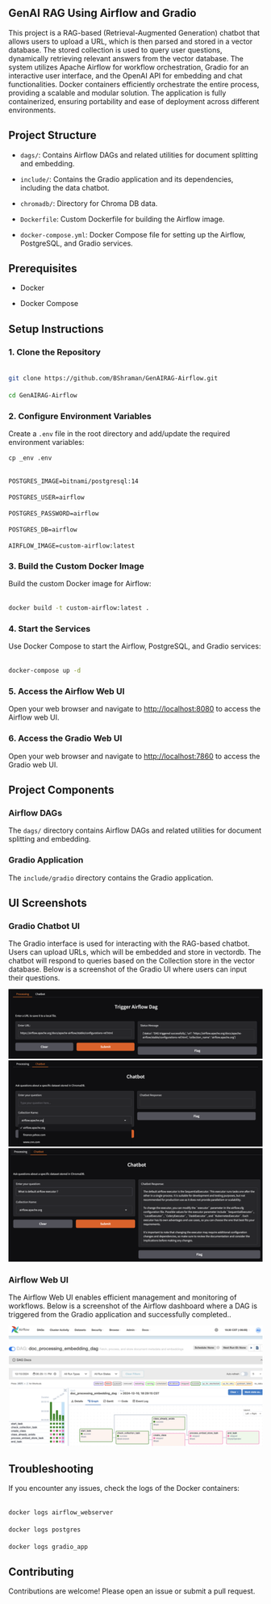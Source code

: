 ## GenAI  RAG Using Airflow and Gradio

This project is a RAG-based (Retrieval-Augmented Generation) chatbot that allows users to upload a URL, which is then parsed and stored in a vector database. The stored collection is used to query user questions, dynamically retrieving relevant answers from the vector database. The system utilizes Apache Airflow for workflow orchestration, Gradio for an interactive user interface, and the OpenAI API for embedding and chat functionalities. Docker containers efficiently orchestrate the entire process, providing a scalable and modular solution. The application is fully containerized, ensuring portability and ease of deployment across different environments.
 

## Project Structure

 

- `dags/`: Contains Airflow DAGs and related utilities for document splitting and embedding.

- `include/`: Contains the Gradio application and its dependencies, including the data chatbot.

- `chromadb/`: Directory for Chroma DB data.

- `Dockerfile`: Custom Dockerfile for building the Airflow image.

- `docker-compose.yml`: Docker Compose file for setting up the Airflow, PostgreSQL, and Gradio services.

 

## Prerequisites

 

- Docker

- Docker Compose

 

## Setup Instructions

 

### 1. Clone the Repository

 

```sh

git clone https://github.com/BShraman/GenAIRAG-Airflow.git

cd GenAIRAG-Airflow

```

 
### 2. Configure Environment Variables

 

Create a `.env` file in the root directory and add/update the required environment variables:
```
cp _env .env
```

 

```env

POSTGRES_IMAGE=bitnami/postgresql:14

POSTGRES_USER=airflow

POSTGRES_PASSWORD=airflow

POSTGRES_DB=airflow

AIRFLOW_IMAGE=custom-airflow:latest

```

### 3. Build the Custom Docker Image

 

Build the custom Docker image for Airflow:

 

```sh

docker build -t custom-airflow:latest .

```

### 4. Start the Services

 

Use Docker Compose to start the Airflow, PostgreSQL, and Gradio services:

 

```sh

docker-compose up -d

```

 

### 5. Access the Airflow Web UI

 

Open your web browser and navigate to [http://localhost:8080](http://localhost:8080) to access the Airflow web UI.

 

### 6. Access the Gradio Web UI

 

Open your web browser and navigate to [http://localhost:7860](http://localhost:7860) to access the Gradio web UI.

 

## Project Components

 

### Airflow DAGs

 

The `dags/` directory contains Airflow DAGs and related utilities for document splitting and embedding.

 

### Gradio Application

 

The `include/gradio` directory contains the Gradio application.

 
## UI Screenshots

### Gradio Chatbot UI

The Gradio interface is used for interacting with the RAG-based chatbot. Users can upload URLs, which will be embedded and store in vectordb. The chatbot will respond to queries based on the Collection store in the vector database. Below is a screenshot of the Gradio UI where users can input their questions.

![Gradio Processing URL ](docs/img/gradio-processing.png)
![Gradio Collection List URL ](docs/img/gradio-collection-list.png)
![Gradio Q&A  URL ](docs/img/gradio-search.png)

### Airflow Web UI

The Airflow Web UI enables efficient management and monitoring of workflows. Below is a screenshot of the Airflow dashboard where a DAG is triggered from the Gradio application and successfully completed..

![Airflow UI](docs/img/airflow-dag.png)


## Troubleshooting

 

If you encounter any issues, check the logs of the Docker containers:

 

```sh

docker logs airflow_webserver

docker logs postgres

docker logs gradio_app

```

## Contributing

 

Contributions are welcome! Please open an issue or submit a pull request.
